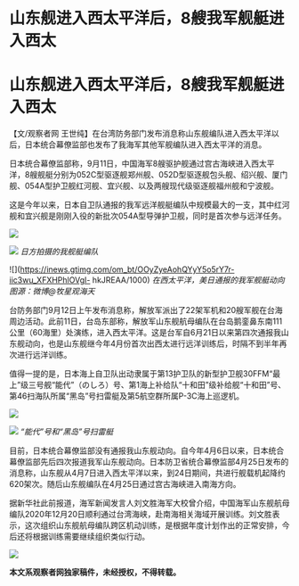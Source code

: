 # 山东舰进入西太平洋后，8艘我军舰艇进入西太

# 山东舰进入西太平洋后，8艘我军舰艇进入西太

【文/观察者网 王世纯】在台湾防务部门发布消息称山东舰编队进入西太平洋以后，日本统合幕僚监部也发布了我海军其他军舰编队进入西太平洋的消息。

日本统合幕僚监部称，9月11日，中国海军8艘驱护舰通过宫古海峡进入西太平洋，8艘舰艇分别为052C型驱逐舰郑州舰、052D型驱逐舰包头舰、绍兴舰、厦门舰、054A型护卫舰红河舰、宜兴舰、以及两艘现代级驱逐舰福州舰和宁波舰。

这是今年以来，日本自卫队通报的我军远洋舰艇编队中规模最大的一支，其中红河舰和宜兴舰是刚刚入役的新批次054A型导弹护卫舰，同时是首次参与远洋任务。

![](https://inews.gtimg.com/om_bt/OYCRU7Sq1jOcQq9iN1rRBFmkXHHq7RuIP5xktpkMh0eWsAA/1000)

![](https://inews.gtimg.com/om_bt/OoHWcB-2D6uRmvRp5IClbr88Qz4mh94SLTSDGpCOPokEoAA/1000)
_日方拍摄的我舰艇编队_

![](https://inews.gtimg.com/om_bt/OOyZyeAohQYyY5o5rY7r-iic3wu_XFXHPhlOVgI-
hkJREAA/1000) _在西太平洋，美日通报的我军舰艇动向 图源：微博@牧星观海天_

台防务部门9月12日上午发布消息称，解放军派出了22架军机和20艘军舰在台海周边活动。此前11日，台岛东部称，解放军山东舰航母编队在台岛鹅銮鼻东南111公里（60海里）处演练，进入西太平洋。这是台军自6月21日以来第四次通报我山东舰动向，也是山东舰继今年4月份首次出西太进行远洋训练后，时隔不到半年再次进行远洋训练。

值得一提的是，日本海上自卫队出动隶属于第13护卫队的新型护卫舰30FFM“最上”级三号舰“能代”（のしろ）号、第1海上补给队“十和田”级补给舰“十和田”号、第46扫海队所属“黑岛”号扫雷艇及第5航空群所属P-3C海上巡逻机。

![](https://inews.gtimg.com/om_bt/OwBpdqmYul2nWYBfbKinj9Gm27sWmF8w4DrWw1s4UITZsAA/1000)

![](https://inews.gtimg.com/om_bt/OnqdVtTervwOCFLrg2bUfjRo_SnS3ZE0et7cK1d5PPTIMAA/1000)
_“能代”号和“黑岛”号扫雷艇_

目前，日本统合幕僚监部没有通报我山东舰动向。自今年4月6日以来，日本统合幕僚监部先后四次报道我军山东舰动向。日本防卫省统合幕僚监部4月25日发布的消息称，山东舰从4月7日进入西太平洋以来，到24日期间，共进行舰载机起降约620架次。随后山东舰编队在4月25日通过宫古海峡进入南海方向。

据新华社此前报道，海军新闻发言人刘文胜海军大校曾介绍，中国海军山东舰航母编队2020年12月20日顺利通过台湾海峡，赴南海相关海域开展训练。刘文胜表示，这次组织山东舰航母编队跨区机动训练，是根据年度计划作出的正常安排，今后还将根据训练需要继续组织类似行动。

![](https://inews.gtimg.com/om_bt/O1DZbLOw0dtO9Zzgjn40CPoepMse6DgYfwRVFqCs_EizMAA/1000)

**本文系观察者网独家稿件，未经授权，不得转载。**

